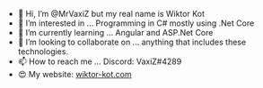 - 👋 Hi, I’m @MrVaxiZ but my real name is Wiktor Kot
- 👀 I’m interested in ... Programming in C# mostly using .Net Core
- 🌱 I’m currently learning ... Angular and ASP.Net Core 
- 💞️ I’m looking to collaborate on ... anything that includes these technologies.
- 📫 How to reach me ... Discord: VaxiZ#4289  
- :heart_eyes: My website: [wiktor-kot.com](https://wiktor-kot.com/) 
